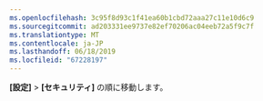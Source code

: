 ```yaml
---
ms.openlocfilehash: 3c95f8d93c1f41ea60b1cbd72aaa27c11e10d6c9
ms.sourcegitcommit: ad203331ee9737e82ef70206ac04eeb72a5f9c7f
ms.translationtype: MT
ms.contentlocale: ja-JP
ms.lasthandoff: 06/18/2019
ms.locfileid: "67228197"
---
```

**[設定]**  >  **[セキュリティ]** の順に移動します。